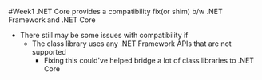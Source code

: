 #Week1 
.NET Core provides a compatibility fix(or shim) b/w .NET Framework and .NET Core
- There still may be some issues with compatibility if
	- The class library uses any .NET Framework APIs that are not supported
		- Fixing this could've helped bridge a lot of class libraries to .NET Core